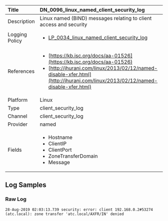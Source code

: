 | Title          | DN_0096_linux_named_client_security_log       |
|:---------------|:------------------|
| Description    | Linux named (BIND) messages relating to client access and security |
| Logging Policy | <ul><li>[LP_0034_linux_named_client_security_log](../Logging_Policies/LP_0034_linux_named_client_security_log.md)</li></ul> |
| References     | <ul><li>[https://kb.isc.org/docs/aa-01526](https://kb.isc.org/docs/aa-01526)</li><li>[http://jhurani.com/linux/2013/02/12/named-disable-xfer.html](http://jhurani.com/linux/2013/02/12/named-disable-xfer.html)</li></ul> |
| Platform       | Linux    |
| Type           | client_security_log        |
| Channel        | client_security_log     |
| Provider       | named    |
| Fields         | <ul><li>Hostname</li><li>ClientIP</li><li>ClientPort</li><li>ZoneTransferDomain</li><li>Message</li></ul> |


## Log Samples

### Raw Log

```
28-Aug-2019 02:03:13.739 security: error: client 192.168.0.2#53274 (atc.local): zone transfer 'atc.local/AXFR/IN' denied

```




